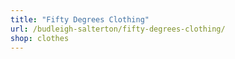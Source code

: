 ```yaml
---
title: "Fifty Degrees Clothing"
url: /budleigh-salterton/fifty-degrees-clothing/
shop: clothes
---
```

